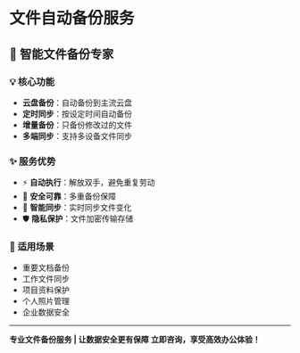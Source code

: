 # 文件自动备份服务

## 🎯 **智能文件备份专家**

### 💡 **核心功能**
- **云盘备份**：自动备份到主流云盘
- **定时同步**：按设定时间自动备份
- **增量备份**：只备份修改过的文件
- **多端同步**：支持多设备文件同步

### ✨ **服务优势**
- ⚡ **自动执行**：解放双手，避免重复劳动
- 🎯 **安全可靠**：多重备份保障
- 💼 **智能同步**：实时同步文件变化
- 🛡️ **隐私保护**：文件加密传输存储

### 🎨 **适用场景**
- 重要文档备份
- 工作文件同步
- 项目资料保护
- 个人照片管理
- 企业数据安全

---

**专业文件备份服务 | 让数据安全更有保障**
**立即咨询，享受高效办公体验！**